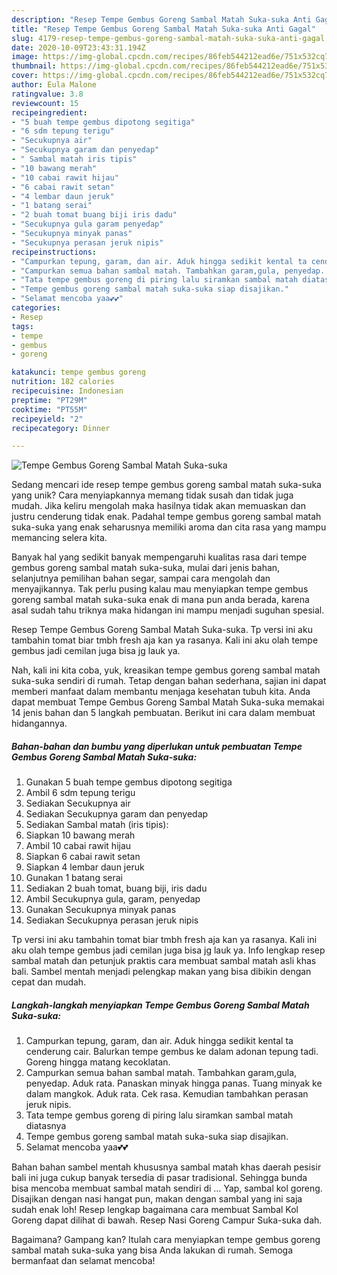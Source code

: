 ```yaml
---
description: "Resep Tempe Gembus Goreng Sambal Matah Suka-suka Anti Gagal"
title: "Resep Tempe Gembus Goreng Sambal Matah Suka-suka Anti Gagal"
slug: 4179-resep-tempe-gembus-goreng-sambal-matah-suka-suka-anti-gagal
date: 2020-10-09T23:43:31.194Z
image: https://img-global.cpcdn.com/recipes/86feb544212ead6e/751x532cq70/tempe-gembus-goreng-sambal-matah-suka-suka-foto-resep-utama.jpg
thumbnail: https://img-global.cpcdn.com/recipes/86feb544212ead6e/751x532cq70/tempe-gembus-goreng-sambal-matah-suka-suka-foto-resep-utama.jpg
cover: https://img-global.cpcdn.com/recipes/86feb544212ead6e/751x532cq70/tempe-gembus-goreng-sambal-matah-suka-suka-foto-resep-utama.jpg
author: Eula Malone
ratingvalue: 3.8
reviewcount: 15
recipeingredient:
- "5 buah tempe gembus dipotong segitiga"
- "6 sdm tepung terigu"
- "Secukupnya air"
- "Secukupnya garam dan penyedap"
- " Sambal matah iris tipis"
- "10 bawang merah"
- "10 cabai rawit hijau"
- "6 cabai rawit setan"
- "4 lembar daun jeruk"
- "1 batang serai"
- "2 buah tomat buang biji iris dadu"
- "Secukupnya gula garam penyedap"
- "Secukupnya minyak panas"
- "Secukupnya perasan jeruk nipis"
recipeinstructions:
- "Campurkan tepung, garam, dan air. Aduk hingga sedikit kental ta cenderung cair. Balurkan tempe gembus ke dalam adonan tepung tadi. Goreng hingga matang kecoklatan."
- "Campurkan semua bahan sambal matah. Tambahkan garam,gula, penyedap. Aduk rata. Panaskan minyak hingga panas. Tuang minyak ke dalam mangkok. Aduk rata. Cek rasa. Kemudian tambahkan perasan jeruk nipis."
- "Tata tempe gembus goreng di piring lalu siramkan sambal matah diatasnya"
- "Tempe gembus goreng sambal matah suka-suka siap disajikan."
- "Selamat mencoba yaa💕💕"
categories:
- Resep
tags:
- tempe
- gembus
- goreng

katakunci: tempe gembus goreng 
nutrition: 182 calories
recipecuisine: Indonesian
preptime: "PT29M"
cooktime: "PT55M"
recipeyield: "2"
recipecategory: Dinner

---
```



![Tempe Gembus Goreng Sambal Matah Suka-suka](https://img-global.cpcdn.com/recipes/86feb544212ead6e/751x532cq70/tempe-gembus-goreng-sambal-matah-suka-suka-foto-resep-utama.jpg)

Sedang mencari ide resep tempe gembus goreng sambal matah suka-suka yang unik? Cara menyiapkannya memang tidak susah dan tidak juga mudah. Jika keliru mengolah maka hasilnya tidak akan memuaskan dan justru cenderung tidak enak. Padahal tempe gembus goreng sambal matah suka-suka yang enak seharusnya memiliki aroma dan cita rasa yang mampu memancing selera kita.

Banyak hal yang sedikit banyak mempengaruhi kualitas rasa dari tempe gembus goreng sambal matah suka-suka, mulai dari jenis bahan, selanjutnya pemilihan bahan segar, sampai cara mengolah dan menyajikannya. Tak perlu pusing kalau mau menyiapkan tempe gembus goreng sambal matah suka-suka enak di mana pun anda berada, karena asal sudah tahu triknya maka hidangan ini mampu menjadi suguhan spesial.

Resep Tempe Gembus Goreng Sambal Matah Suka-suka. Tp versi ini aku tambahin tomat biar tmbh fresh aja kan ya rasanya. Kali ini aku olah tempe gembus jadi cemilan juga bisa jg lauk ya.


Nah, kali ini kita coba, yuk, kreasikan tempe gembus goreng sambal matah suka-suka sendiri di rumah. Tetap dengan bahan sederhana, sajian ini dapat memberi manfaat dalam membantu menjaga kesehatan tubuh kita. Anda dapat membuat Tempe Gembus Goreng Sambal Matah Suka-suka memakai 14 jenis bahan dan 5 langkah pembuatan. Berikut ini cara dalam membuat hidangannya.

<!--inarticleads1-->

##### Bahan-bahan dan bumbu yang diperlukan untuk pembuatan Tempe Gembus Goreng Sambal Matah Suka-suka:

1. Gunakan 5 buah tempe gembus dipotong segitiga
1. Ambil 6 sdm tepung terigu
1. Sediakan Secukupnya air
1. Sediakan Secukupnya garam dan penyedap
1. Sediakan  Sambal matah (iris tipis):
1. Siapkan 10 bawang merah
1. Ambil 10 cabai rawit hijau
1. Siapkan 6 cabai rawit setan
1. Siapkan 4 lembar daun jeruk
1. Gunakan 1 batang serai
1. Sediakan 2 buah tomat, buang biji, iris dadu
1. Ambil Secukupnya gula, garam, penyedap
1. Gunakan Secukupnya minyak panas
1. Sediakan Secukupnya perasan jeruk nipis


Tp versi ini aku tambahin tomat biar tmbh fresh aja kan ya rasanya. Kali ini aku olah tempe gembus jadi cemilan juga bisa jg lauk ya. Info lengkap resep sambal matah dan petunjuk praktis cara membuat sambal matah asli khas bali. Sambel mentah menjadi pelengkap makan yang bisa dibikin dengan cepat dan mudah. 

<!--inarticleads2-->

##### Langkah-langkah menyiapkan Tempe Gembus Goreng Sambal Matah Suka-suka:

1. Campurkan tepung, garam, dan air. Aduk hingga sedikit kental ta cenderung cair. Balurkan tempe gembus ke dalam adonan tepung tadi. Goreng hingga matang kecoklatan.
1. Campurkan semua bahan sambal matah. Tambahkan garam,gula, penyedap. Aduk rata. Panaskan minyak hingga panas. Tuang minyak ke dalam mangkok. Aduk rata. Cek rasa. Kemudian tambahkan perasan jeruk nipis.
1. Tata tempe gembus goreng di piring lalu siramkan sambal matah diatasnya
1. Tempe gembus goreng sambal matah suka-suka siap disajikan.
1. Selamat mencoba yaa💕💕


Bahan bahan sambel mentah khususnya sambal matah khas daerah pesisir bali ini juga cukup banyak tersedia di pasar tradisional. Sehingga bunda bisa mencoba membuat sambal matah sendiri di … Yap, sambal kol goreng. Disajikan dengan nasi hangat pun, makan dengan sambal yang ini saja sudah enak loh! Resep lengkap bagaimana cara membuat Sambal Kol Goreng dapat dilihat di bawah. Resep Nasi Goreng Campur Suka-suka dah. 

Bagaimana? Gampang kan? Itulah cara menyiapkan tempe gembus goreng sambal matah suka-suka yang bisa Anda lakukan di rumah. Semoga bermanfaat dan selamat mencoba!
